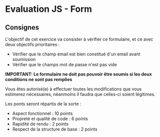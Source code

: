 # Evaluation JS - Form

## Consignes

L'objectif de cet exercice va consister à vérifier ce formulaire, et ce avec deux objectifs prioritaires :

- Vérifier que le champ email est bien constitué d'un email avant soumission
- Vérifier que le champs mot de passe n'est pas vide

**IMPORTANT: Le formulaire ne doit pas pouvoir être soumis si les deux conditions ne sont pas remplies**

Vous êtes autorisé(e) à effectuer toutes les modifications que vous estimerez nécessaires, néanmoins il faudra que celles-ci soient légitimes.

Les ponts seront répartis de la sorte :

- Aspect fonctionnel : 10 points
- Propreté et qualité de code : 6 points
- Rapidité de rendu : 2 points
- Respect de la structure de base : 2 points

